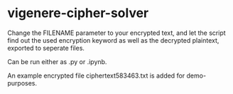 # vigenere-cipher-solver
Change the FILENAME parameter to your encrypted text, and let the script find out the used encryption keyword as well as the decrypted plaintext, exported to seperate files. 

Can be run either as .py or .ipynb. 

An example encrypted file ciphertext583463.txt is added for demo-purposes. 
